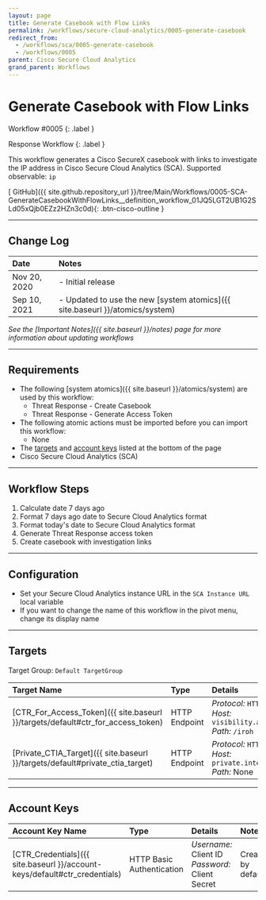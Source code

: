 ```yaml
---
layout: page
title: Generate Casebook with Flow Links
permalink: /workflows/secure-cloud-analytics/0005-generate-casebook
redirect_from:
  - /workflows/sca/0005-generate-casebook
  - /workflows/0005
parent: Cisco Secure Cloud Analytics
grand_parent: Workflows
---
```


# Generate Casebook with Flow Links
<div markdown="1">
Workflow #0005
{: .label }

Response Workflow
{: .label }
</div>

This workflow generates a Cisco SecureX casebook with links to investigate the IP address in Cisco Secure Cloud Analytics (SCA). Supported observable: `ip`

[<i class="fab fa-github mr-1"></i> GitHub]({{ site.github.repository_url }}/tree/Main/Workflows/0005-SCA-GenerateCasebookWithFlowLinks__definition_workflow_01JQ5LGT2UB1G2SLd05xQjb0EZz2HZn3c0d){: .btn-cisco-outline }

---

## Change Log

| Date | Notes |
|:-----|:------|
| Nov 20, 2020 | - Initial release |
| Sep 10, 2021 | - Updated to use the new [system atomics]({{ site.baseurl }}/atomics/system) |

_See the [Important Notes]({{ site.baseurl }}/notes) page for more information about updating workflows_

---

## Requirements
* The following [system atomics]({{ site.baseurl }}/atomics/system) are used by this workflow:
	* Threat Response - Create Casebook
	* Threat Response - Generate Access Token
* The following atomic actions must be imported before you can import this workflow:
	* None
* The [targets](#targets) and [account keys](#account-keys) listed at the bottom of the page
* Cisco Secure Cloud Analytics (SCA)

---

## Workflow Steps
1. Calculate date 7 days ago
1. Format 7 days ago date to Secure Cloud Analytics format
1. Format today's date to Secure Cloud Analytics format
1. Generate Threat Response access token
1. Create casebook with investigation links

---

## Configuration
* Set your Secure Cloud Analytics instance URL in the `SCA Instance URL` local variable
* If you want to change the name of this workflow in the pivot menu, change its display name

---

## Targets
Target Group: `Default TargetGroup`

| Target Name | Type | Details | Account Keys | Notes |
|:------------|:-----|:--------|:-------------|:------|
| [CTR_For_Access_Token]({{ site.baseurl }}/targets/default#ctr_for_access_token) | HTTP Endpoint | _Protocol:_ `HTTPS`<br />_Host:_ `visibility.amp.cisco.com`<br />_Path:_ `/iroh` | CTR_Credentials | Created by default |
| [Private_CTIA_Target]({{ site.baseurl }}/targets/default#private_ctia_target) | HTTP Endpoint | _Protocol:_ `HTTPS`<br />_Host:_ `private.intel.amp.cisco.com`<br />_Path:_ None | None | Created by default |

---

## Account Keys

| Account Key Name | Type | Details | Notes |
|:-----------------|:-----|:--------|:------|
| [CTR_Credentials]({{ site.baseurl }}/account-keys/default#ctr_credentials) | HTTP Basic Authentication | _Username:_ Client ID<br />_Password:_ Client Secret | Created by default |
